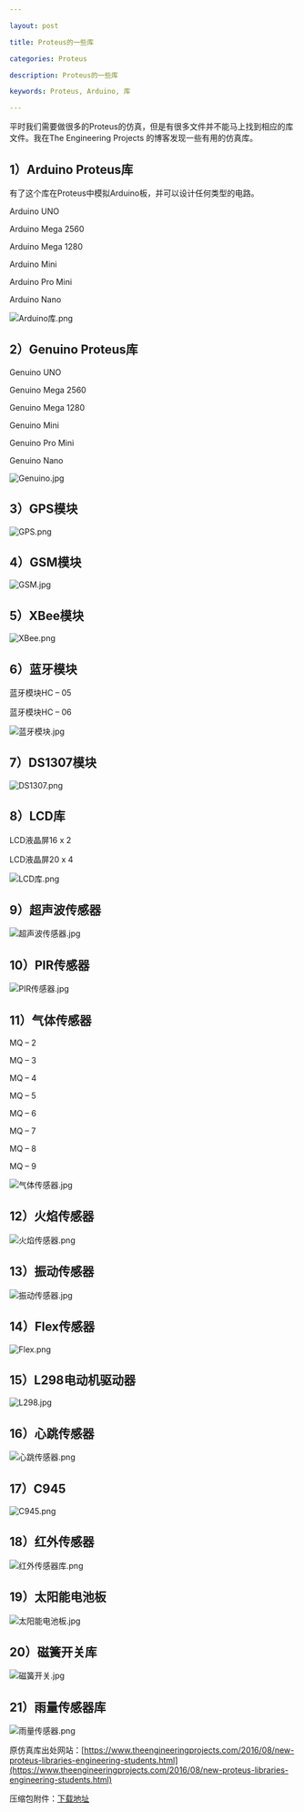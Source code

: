 ```yaml
---

layout: post

title: Proteus的一些库

categories: Proteus

description: Proteus的一些库

keywords: Proteus, Arduino, 库

---
```


平时我们需要做很多的Proteus的仿真，但是有很多文件并不能马上找到相应的库文件。我在The Engineering Projects 的博客发现一些有用的仿真库。

## 1）Arduino Proteus库
有了这个库在Proteus中模拟Arduino板，并可以设计任何类型的电路。

Arduino UNO

Arduino Mega 2560

Arduino Mega 1280

Arduino Mini

Arduino Pro Mini

Arduino Nano

![Arduino库.png](/images/posts/2020-04-06-Proteus的一些仿真库/Arduino库.png)

## 2）Genuino Proteus库
Genuino UNO

Genuino Mega 2560

Genuino Mega 1280

Genuino Mini

Genuino Pro Mini

Genuino Nano

![Genuino.jpg](/images/posts/2020-04-06-Proteus的一些仿真库/Genuino.jpg)

## 3）GPS模块
![GPS.png](/images/posts/2020-04-06-Proteus的一些仿真库/GPS.png)

## 4）GSM模块

![GSM.jpg](/images/posts/2020-04-06-Proteus的一些仿真库/GSM.jpg)

## 5）XBee模块
![XBee.png](/images/posts/2020-04-06-Proteus的一些仿真库/XBee.png)

## 6）蓝牙模块

蓝牙模块HC – 05

蓝牙模块HC – 06

![蓝牙模块.jpg](/images/posts/2020-04-06-Proteus的一些仿真库/蓝牙模块.jpg)

## 7）DS1307模块
![DS1307.png](/images/posts/2020-04-06-Proteus的一些仿真库/DS1307.png)

## 8）LCD库

LCD液晶屏16 x 2

LCD液晶屏20 x 4

![LCD库.png](/images/posts/2020-04-06-Proteus的一些仿真库/LCD库.png)

## 9）超声波传感器
![超声波传感器.jpg](/images/posts/2020-04-06-Proteus的一些仿真库/超声波传感器.jpg)

## 10）PIR传感器

![PIR传感器.jpg](/images/posts/2020-04-06-Proteus的一些仿真库/PIR传感器.jpg)

## 11）气体传感器
MQ – 2

MQ – 3

MQ – 4

MQ – 5

MQ – 6

MQ – 7

MQ – 8

MQ – 9

![气体传感器.jpg](/images/posts/2020-04-06-Proteus的一些仿真库/气体传感器.jpg)

## 12）火焰传感器
![火焰传感器.png](/images/posts/2020-04-06-Proteus的一些仿真库/火焰传感器.png)

## 13）振动传感器
![振动传感器.jpg](/images/posts/2020-04-06-Proteus的一些仿真库/振动传感器.jpg)

## 14）Flex传感器

![Flex.png](/images/posts/2020-04-06-Proteus的一些仿真库/Flex.png)

## 15）L298电动机驱动器

![L298.jpg](/images/posts/2020-04-06-Proteus的一些仿真库/L298.jpg)

## 16）心跳传感器

![心跳传感器.png](/images/posts/2020-04-06-Proteus的一些仿真库/心跳传感器.png)

## 17）C945

![C945.png](/images/posts/2020-04-06-Proteus的一些仿真库/C945.png)

## 18）红外传感器

![红外传感器库.png](/images/posts/2020-04-06-Proteus的一些仿真库/红外传感器库.png)

## 19）太阳能电池板

![太阳能电池板.jpg](/images/posts/2020-04-06-Proteus的一些仿真库/太阳能电池板.jpg)

## 20）磁簧开关库

![磁簧开关.jpg](/images/posts/2020-04-06-Proteus的一些仿真库/磁簧开关.jpg)

## 21）雨量传感器库

![雨量传感器.png](/images/posts/2020-04-06-Proteus的一些仿真库/雨量传感器.png)

原仿真库出处网站：[https://www.theengineeringprojects.com/2016/08/new-proteus-libraries-engineering-students.html](https://www.theengineeringprojects.com/2016/08/new-proteus-libraries-engineering-students.html)


压缩包附件：[下载地址](/attachment/posts/2020-04-06-Proteus的一些仿真库/Components-Libraries-for-Proteus.rar)


